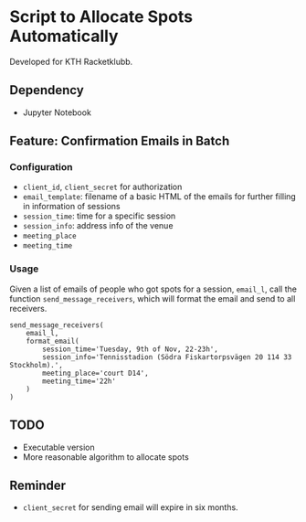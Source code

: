 # Script to Allocate Spots Automatically

Developed for KTH Racketklubb.

## Dependency

- Jupyter Notebook

## Feature: Confirmation Emails in Batch

### Configuration

- `client_id`, `client_secret` for authorization
- `email_template`: filename of a basic HTML of the emails for further filling in information of sessions
- `session_time`: time for a specific session
- `session_info`: address info of the venue
- `meeting_place`
- `meeting_time`

### Usage

Given a list of emails of people who got spots for a session, `email_l`, call the function `send_message_receivers`, which will format the email and send to all receivers.

```
send_message_receivers(
    email_l,
    format_email(
        session_time='Tuesday, 9th of Nov, 22-23h',
        session_info='Tennisstadion (Södra Fiskartorpsvägen 20 114 33 Stockholm).',
        meeting_place='court D14',
        meeting_time='22h'
    )
)
```


## TODO

- Executable version
- More reasonable algorithm to allocate spots

## Reminder

- `client_secret` for sending email will expire in six months.

